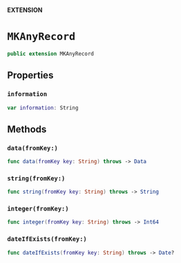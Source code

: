 **EXTENSION**

# `MKAnyRecord`
```swift
public extension MKAnyRecord
```

## Properties
### `information`

```swift
var information: String
```

## Methods
### `data(fromKey:)`

```swift
func data(fromKey key: String) throws -> Data
```

### `string(fromKey:)`

```swift
func string(fromKey key: String) throws -> String
```

### `integer(fromKey:)`

```swift
func integer(fromKey key: String) throws -> Int64
```

### `dateIfExists(fromKey:)`

```swift
func dateIfExists(fromKey key: String) throws -> Date?
```
